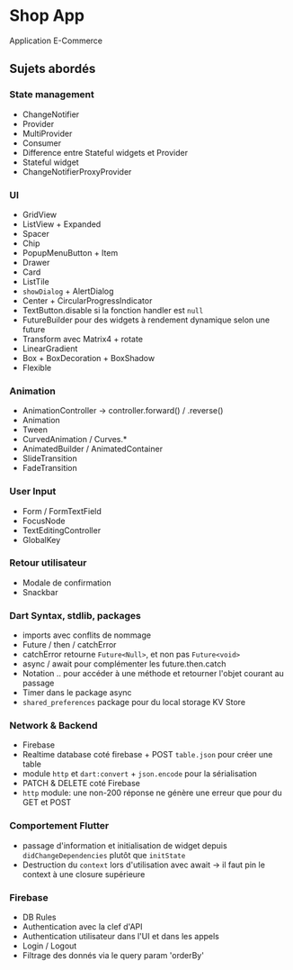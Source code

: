 # Shop App

Application E-Commerce

## Sujets abordés

### State management
- ChangeNotifier
- Provider
- MultiProvider
- Consumer
- Difference entre Stateful widgets et Provider
- Stateful widget
- ChangeNotifierProxyProvider

### UI
- GridView
- ListView + Expanded
- Spacer
- Chip
- PopupMenuButton + Item
- Drawer
- Card
- ListTile
- `showDialog` + AlertDialog
- Center + CircularProgressIndicator
- TextButton.disable si la fonction handler est `null`
- FutureBuilder pour des widgets à rendement dynamique selon une future 
- Transform avec Matrix4 + rotate
- LinearGradient
- Box + BoxDecoration + BoxShadow
- Flexible

### Animation
- AnimationController -> controller.forward() / .reverse()
- Animation<T>
- Tween
- CurvedAnimation / Curves.*
- AnimatedBuilder / AnimatedContainer
- SlideTransition
- FadeTransition

### User Input
- Form / FormTextField
- FocusNode
- TextEditingController
- GlobalKey

### Retour utilisateur
- Modale de confirmation
- Snackbar

### Dart Syntax, stdlib, packages
- imports avec conflits de nommage
- Future / then / catchError
- catchError retourne `Future<Null>`, et non pas `Future<void>`
- async / await pour complémenter les future.then.catch
- Notation .. pour accéder à une méthode et retourner l'objet courant au passage
- Timer dans le package async
- `shared_preferences` package pour du local storage KV Store


### Network & Backend
- Firebase
- Realtime database coté firebase + POST `table.json` pour créer une table
- module `http` et `dart:convert` + `json.encode` pour la sérialisation
- PATCH & DELETE coté Firebase
- `http` module: une non-200 réponse ne génère une erreur que pour du GET et POST

### Comportement Flutter
- passage d'information et initialisation de widget depuis `didChangeDependencies` plutôt que `initState`
- Destruction du `context` lors d'utilisation avec await -> il faut pin le context à une closure supérieure

### Firebase
- DB Rules
- Authentication avec la clef d'API
- Authentication utilisateur dans l'UI et dans les appels
- Login / Logout
- Filtrage des donnés via le query param 'orderBy'